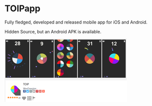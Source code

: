 # TOIPapp
Fully fledged, developed and released mobile app for iOS and Android.

Hidden Source, but an Android APK is available.

![](toip_ss.png)
